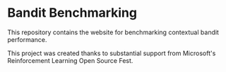 # Bandit Benchmarking

This repository contains the website for benchmarking contextual bandit performance.

This project was created thanks to substantial support from Microsoft's Reinforcement Learning Open Source Fest. 